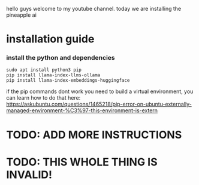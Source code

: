 hello guys welcome to my youtube channel. today we are installing the pineapple ai
# installation guide
### install the python and dependencies
```
sudo apt install python3 pip
pip install llama-index-llms-ollama
pip install llama-index-embeddings-huggingface
```
if the pip commands dont work you need to build a virtual environment, you can learn how to do that here: https://askubuntu.com/questions/1465218/pip-error-on-ubuntu-externally-managed-environment-%C3%97-this-environment-is-extern

# TODO: ADD MORE INSTRUCTIONS
# TODO: THIS WHOLE THING IS INVALID!
